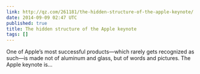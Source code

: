 ```yaml
---
link: http://qz.com/261181/the-hidden-structure-of-the-apple-keynote/
date: 2014-09-09 02:47 UTC
published: true
title: The hidden structure of the Apple keynote
tags: []
---
```


One of Apple’s most successful products—which rarely gets recognized as such—is made not of aluminum and glass, but of words and pictures. The Apple keynote is…

